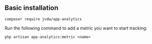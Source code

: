 ## Basic installation

`composer require jvdw/app-analytics`

Run the following command to add a metric you want to start tracking:

`php artisan app-analytics:metric <name>`
